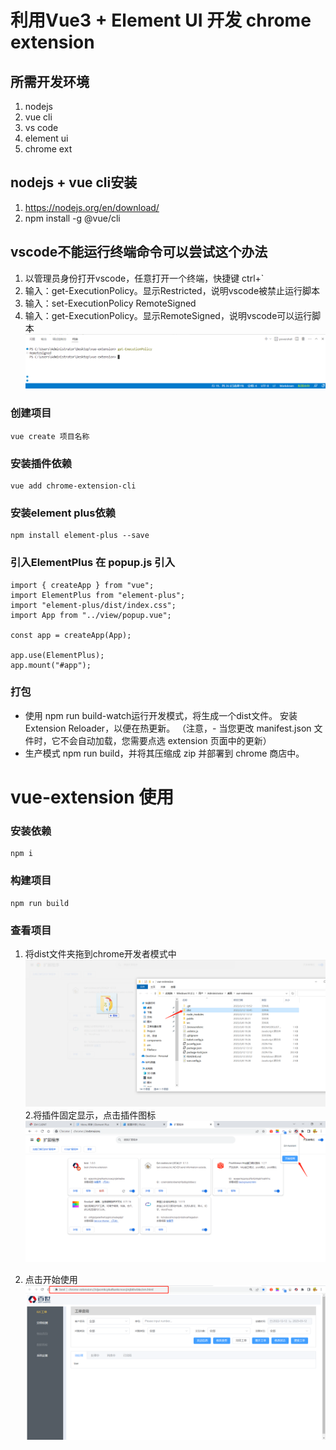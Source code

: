 # 利用Vue3 + Element UI 开发 chrome extension

## 所需开发环境
1. nodejs
2. vue cli
3. vs code
4. element ui
5. chrome ext

## nodejs + vue cli安装

1. https://nodejs.org/en/download/
2. npm install -g @vue/cli

## vscode不能运行终端命令可以尝试这个办法
1. 以管理员身份打开vscode，任意打开一个终端，快捷键 ctrl+`
2. 输入：get-ExecutionPolicy。显示Restricted，说明vscode被禁止运行脚本
3. 输入：set-ExecutionPolicy RemoteSigned
4. 输入：get-ExecutionPolicy。显示RemoteSigned，说明vscode可以运行脚本
![](https://raw.githubusercontent.com/liooes/images/main/markdown20230312204845.png)
### 创建项目
```
vue create 项目名称
```
### 安装插件依赖
```
vue add chrome-extension-cli
```
### 安装element plus依赖
```
npm install element-plus --save
```
### 引入ElementPlus 在 popup.js 引入
```
import { createApp } from "vue";
import ElementPlus from "element-plus";
import "element-plus/dist/index.css";
import App from "../view/popup.vue";

const app = createApp(App);

app.use(ElementPlus);
app.mount("#app");
```
### 打包
* 使用 npm run build-watch运行开发模式，将生成一个dist文件。 安装Extension Reloader，以便在热更新。 （注意，- 当您更改 manifest.json 文件时，它不会自动加载，您需要点选 extension 页面中的更新）
* 生产模式 npm run build，并将其压缩成 zip 并部署到 chrome 商店中。


# vue-extension 使用

### 安装依赖
```
npm i
```
### 构建项目
```
npm run build
```
### 查看项目
1. 将dist文件夹拖到chrome开发者模式中
![](https://raw.githubusercontent.com/liooes/images/main/markdown20230312205356.png)
2.将插件固定显示，点击插件图标
![](https://raw.githubusercontent.com/liooes/images/main/markdown20230312205541.png)

3. 点击开始使用
![插件跳转的第二个页面](https://raw.githubusercontent.com/liooes/images/main/markdown20230312204642.png)

